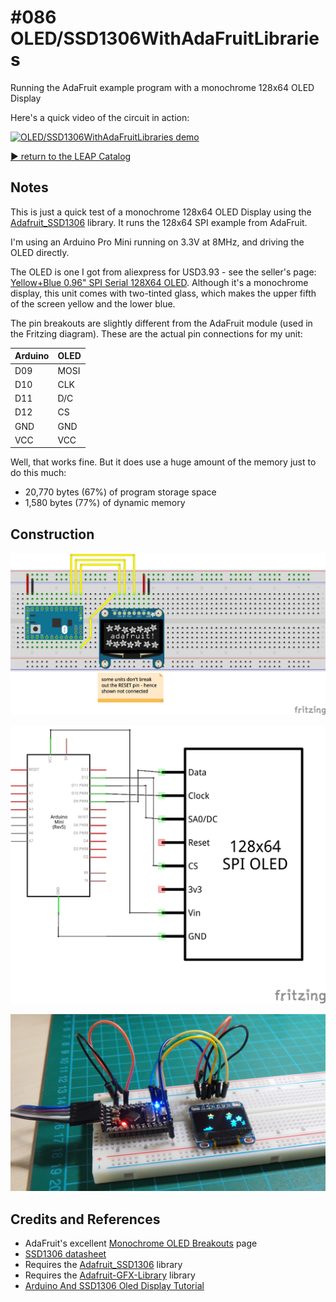# #086 OLED/SSD1306WithAdaFruitLibraries

Running the AdaFruit example program with a monochrome 128x64 OLED Display

Here's a quick video of the circuit in action:

[![OLED/SSD1306WithAdaFruitLibraries demo](http://img.youtube.com/vi/A-Yeba9-Y1I/0.jpg)](http://www.youtube.com/watch?v=A-Yeba9-Y1I)


[:arrow_forward: return to the LEAP Catalog](https://leap.tardate.com)

## Notes

This is just a quick test of a monochrome 128x64 OLED Display using the [Adafruit_SSD1306](https://github.com/adafruit/Adafruit_SSD1306) library.
It runs the 128x64 SPI example from AdaFruit.

I'm using an Arduino Pro Mini running on 3.3V at 8MHz, and driving the OLED directly.

The OLED is one I got from aliexpress for USD3.93 - see the seller's page: [Yellow+Blue 0.96" SPI Serial 128X64 OLED](http://www.aliexpress.com/item/M89-Free-Shipping-Yellow-Blue-0-96-SPI-Serial-128X64-OLED-LCD-Display-Module-for-Arduino/32245505493.html). Although it's a monochrome display, this unit comes with two-tinted glass, which makes the upper fifth of the screen yellow and the lower blue.

The pin breakouts are slightly different from the AdaFruit module (used in the Fritzing diagram). These are the actual pin connections for my unit:

| Arduino | OLED |
|---------|------|
| D09     | MOSI |
| D10     | CLK  |
| D11     | D/C  |
| D12     | CS   |
| GND     | GND  |
| VCC     | VCC  |

Well, that works fine. But it does use a huge amount of the memory just to do this much:
* 20,770 bytes (67%) of program storage space
* 1,580 bytes (77%) of dynamic memory

## Construction

![The Breadboard](./assets/SSD1306WithAdaFruitLibraries_bb.jpg?raw=true)

![The Schematic](./assets/SSD1306WithAdaFruitLibraries_schematic.jpg?raw=true)

![The Build](./assets/SSD1306WithAdaFruitLibraries_build.jpg?raw=true)

## Credits and References
* AdaFruit's excellent [Monochrome OLED Breakouts](https://learn.adafruit.com/monochrome-oled-breakouts/overview) page
* [SSD1306 datasheet](https://www.adafruit.com/datasheets/SSD1306.pdf)
* Requires the [Adafruit_SSD1306](https://github.com/adafruit/Adafruit_SSD1306) library
* Requires the [Adafruit-GFX-Library](https://github.com/adafruit/Adafruit-GFX-Library) library
* [Arduino And SSD1306 Oled Display Tutorial](https://www.youtube.com/watch?v=mggDYVzS-Xs)